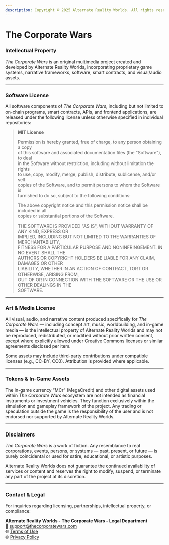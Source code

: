 ```yaml
---
description: Copyright © 2025 Alternate Reality Worlds. All rights reserved.
---
```


# The Corporate Wars

### Intellectual Property

_The Corporate Wars_ is an original multimedia project created and developed by Alternate Reality Worlds, incorporating proprietary game systems, narrative frameworks, software, smart contracts, and visual/audio assets.

***

### Software License

All software components of _The Corporate Wars_, including but not limited to on-chain programs, smart contracts, APIs, and frontend applications, are released under the following license unless otherwise specified in individual repositories:

> **MIT License**
>
> Permission is hereby granted, free of charge, to any person obtaining a copy\
> of this software and associated documentation files (the "Software"), to deal\
> in the Software without restriction, including without limitation the rights\
> to use, copy, modify, merge, publish, distribute, sublicense, and/or sell\
> copies of the Software, and to permit persons to whom the Software is\
> furnished to do so, subject to the following conditions:
>
> The above copyright notice and this permission notice shall be included in all\
> copies or substantial portions of the Software.
>
> THE SOFTWARE IS PROVIDED "AS IS", WITHOUT WARRANTY OF ANY KIND, EXPRESS OR\
> IMPLIED, INCLUDING BUT NOT LIMITED TO THE WARRANTIES OF MERCHANTABILITY,\
> FITNESS FOR A PARTICULAR PURPOSE AND NONINFRINGEMENT. IN NO EVENT SHALL THE\
> AUTHORS OR COPYRIGHT HOLDERS BE LIABLE FOR ANY CLAIM, DAMAGES OR OTHER\
> LIABILITY, WHETHER IN AN ACTION OF CONTRACT, TORT OR OTHERWISE, ARISING FROM,\
> OUT OF OR IN CONNECTION WITH THE SOFTWARE OR THE USE OR OTHER DEALINGS IN THE\
> SOFTWARE.

***

### Art & Media License

All visual, audio, and narrative content produced specifically for _The Corporate Wars_ — including concept art, music, worldbuilding, and in-game media — is the intellectual property of Alternate Reality Worlds and may not be reproduced, redistributed, or modified without prior written consent, except where explicitly allowed under Creative Commons licenses or similar agreements disclosed per item.

Some assets may include third-party contributions under compatible licenses (e.g., CC-BY, CC0). Attribution is provided where applicable.

***

### Tokens & In-Game Assets

The in-game currency “MCr” (MegaCredit) and other digital assets used within _The Corporate Wars_ ecosystem are not intended as financial instruments or investment vehicles. They function exclusively within the simulation and gameplay framework of the project. Any trading or speculation outside the game is the responsibility of the user and is not endorsed nor supported by Alternate Reality Worlds.

***

### Disclaimers

_The Corporate Wars_ is a work of fiction. Any resemblance to real corporations, events, persons, or systems — past, present, or future — is purely coincidental or used for satire, educational, or artistic purposes.

Alternate Reality Worlds does not guarantee the continued availability of services or content and reserves the right to modify, suspend, or terminate any part of the project at its discretion.

***

### Contact & Legal

For inquiries regarding licensing, partnerships, intellectual property, or compliance:

**Alternate Reality Worlds - The Corporate Wars - Legal Department**\
📧 [support@thecorporatewars.com](mailto:support@thecorporatewars.com)\
🌐 [Terms of Use](https://www.thecorporatewars.com/terms-of-use)\
🌐 [Privacy Policy](https://www.thecorporatewars.com/privacy-policy)
